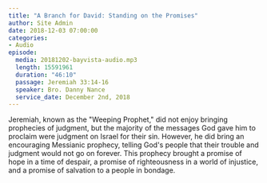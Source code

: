 ```yaml
---
title: "A Branch for David: Standing on the Promises"
author: Site Admin
date: 2018-12-03 07:00:00
categories:
- Audio
episode:
  media: 20181202-bayvista-audio.mp3
  length: 15591961
  duration: "46:10"
  passage: Jeremiah 33:14-16
  speaker: Bro. Danny Nance
  service_date: December 2nd, 2018
---
```

Jeremiah, known as the "Weeping Prophet," did not enjoy bringing prophecies of judgment, but the majority of the messages God gave him to proclaim were judgment on Israel for their sin. However, he did bring an encouraging Messianic prophecy, telling God's people that their trouble and judgment would not go on forever. This prophecy brought a promise of hope in a time of despair, a promise of righteousness in a world of injustice, and a promise of salvation to a people in bondage.